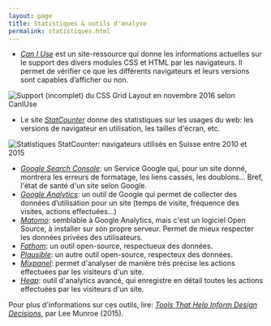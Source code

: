 ```yaml
---
layout: page
title: Statistiques & outils d'analyse
permalink: statistiques.html
---
```



- *[Can I Use](http://caniuse.com/)* est un site-ressource qui donne les informations actuelles sur le support des divers modules CSS et HTML par les navigateurs. Il permet de vérifier ce que les différents navigateurs et leurs versions sont capables d’afficher ou non.

![Support (incomplet) du CSS Grid Layout en novembre 2016 selon CanIUse](/img/caniuse-grid-layout-nov2016.png)

- Le site *[StatCounter](http://gs.statcounter.com/)* donne des statistiques sur les usages du web: les versions de navigateur en utilisation, les tailles d'écran, etc.

![Statistiques StatCounter: navigateurs utilisés en Suisse entre 2010 et 2015](/img/StatCounter-browsers.png)

- *[Google Search Console](https://search.google.com/search-console)*: un Service Google qui, pour un site donné, montrera les erreurs de formatage, les liens cassés, les doublons… Bref, l'état de santé d'un site selon Google.
- *[Google Analytics](https://www.google.com/analytics/)*: un outil de Google qui permet de collecter des données d’utilisation pour un site (temps de visite, fréquence des visites, actions effectuées…)
- *[Matomo](https://matomo.org/)*: semblable à Google Analytics, mais c'est un logiciel Open Source, à installer sur son propre serveur. Permet de mieux respecter les données privées des utilisateurs.
- *[Fathom](https://usefathom.com/)*: un outil open-source, respectueux des données.
- *[Plausible](https://plausible.io/)*: un autre outil open-source, respecteux des données.
- *[Mixpanel](https://mixpanel.com/)*: permet d'analyser de manière très précise les actions effectuées par les visiteurs d'un site.
- *[Heap](https://heap.io/)*: outil d'analytics avancé, qui enregistre en détail toutes les actions effectuées par les visiteurs d'un site.

Pour plus d'informations sur ces outils, lire: *[Tools That Help Inform Design Decisions](http://www.leemunroe.com/design-tracking-services/)*, par Lee Munroe (2015).

